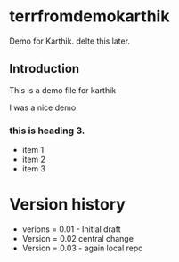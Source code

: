 # terrfromdemokarthik
Demo for Karthik. delte this later.

## Introduction
This is a demo file for karthik

I was a nice demo

### this is heading 3.

- item 1
- item 2
- item 3

# Version history
- verions = 0.01 - Initial draft
- Version = 0.02 central change
- Version = 0.03 - again local repo